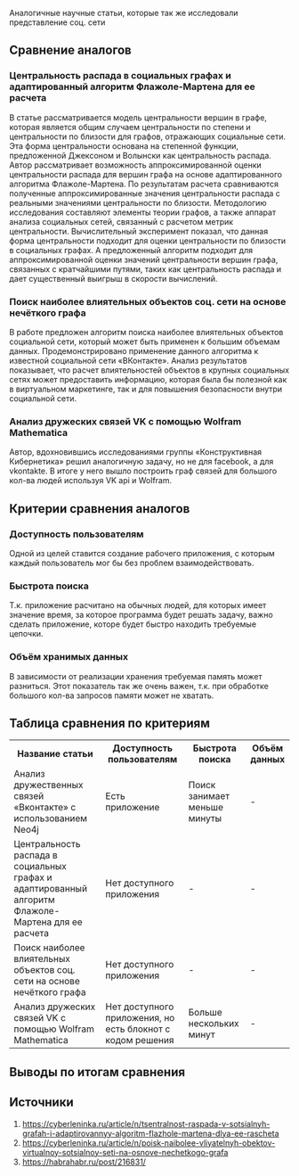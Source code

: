 Аналогичные научные статьи, которые так же исследовали представление соц. сети


## Сравнение аналогов
### Центральность распада в социальных графах и адаптированный алгоритм Флажоле-Мартена для ее расчета
В статье рассматривается модель центральности вершин в графе, которая является общим случаем центральности по степени и центральности по близости для графов, отражающих социальные сети. Эта форма центральности основана на степенной функции, предложенной Джексоном и Волынски как центральность распада. Автор рассматривает возможность аппроксимированной оценки центральности распада для вершин графа на основе адаптированного алгоритма Флажоле-Мартена. По результатам расчета сравниваются полученные аппроксимированные значения центральности распада с реальными значениями центральности по близости. Методологию исследования составляют элементы теории графов, а также аппарат анализа социальных сетей, связанный с расчетом метрик центральности. Вычислительный эксперимент показал, что данная форма центральности подходит для оценки центральности по близости в социальных графах. А предложенный алгоритм подходит для аппроксимированной оценки значений центральности вершин графа, связанных с кратчайшими путями, таких как центральность распада и дает существенный выигрыш в скорости вычислений.



### Поиск наиболее влиятельных объектов соц. сети на основе нечёткого графа

В работе предложен алгоритм поиска наиболее влиятельных объектов социальной сети, который может быть применен к большим объемам данных. Продемонстрировано применение данного алгоритма к известной социальной сети «ВКонтакте». Анализ результатов показывает, что расчет влиятельностей объектов в крупных социальных сетях может предоставить информацию, которая была бы полезной как в виртуальном маркетинге, так и для повышения безопасности внутри социальной сети.



### Анализ дружеских связей VK с помощью Wolfram Mathematica
Автор, вдохновившись исследованиями группы «Конструктивная Кибернетика» решил аналогичную задачу, но не для facebook, а для vkontakte.
В итоге у него вышло построить граф связей для большого кол-ва людей используя VK api и Wolfram.



## Критерии сравнения аналогов

### Доступность пользователям

Одной из целей ставится создание рабочего приложения, с которым каждый пользователь мог бы без проблем взаимодействовать.

### Быстрота поиска

Т.к. приложение расчитано на обычных людей, для которых имеет значение время, за которое программа будет решать задачу,  важно сделать приложение, которе будет быстро находить требуемые цепочки.

### Объём хранимых данных

В зависимости от реализации хранения требуемая память может разниться. Этот показатель так же очень важен, т.к. при обработке большого кол-ва запросов памяти может не хватать. 

## Таблица сравнения по критериям

<table>
<tr><th>Название статьи</th><th>Доступность пользователям</th><th>Быстрота поиска</th><th>Объём данных</th></tr> <!--ряд с ячейками заголовков-->
  <tr><td>Анализ дружественных связей «Вконтакте» с использованием Neo4j</td>
    <td>Есть приложение</td><td>Поиск занимает меньше минуты</td><td>-</td></tr>
  <tr><td>Центральность распада в социальных графах и адаптированный алгоритм Флажоле-Мартена для ее расчета</td>
    <td>Нет доступного приложения</td><td>-</td><td>-</td></tr>
  <tr><td>Поиск наиболее влиятельных объектов соц. сети на основе нечёткого графа</td>
    <td>Нет доступного приложения</td><td>-</td><td>-</td></tr>
  <tr><td>Анализ дружеских связей VK с помощью Wolfram Mathematica</td>
    <td>Нет доступного приложения, но есть блокнот с кодом решения</td><td>Больше нескольких минут</td><td>-</td></tr>
</table>

## Выводы по итогам сравнения


## Источники

1. https://cyberleninka.ru/article/n/tsentralnost-raspada-v-sotsialnyh-grafah-i-adaptirovannyy-algoritm-flazhole-martena-dlya-ee-rascheta
2. https://cyberleninka.ru/article/n/poisk-naibolee-vliyatelnyh-obektov-virtualnoy-sotsialnoy-seti-na-osnove-nechetkogo-grafa
3. https://habrahabr.ru/post/216831/
